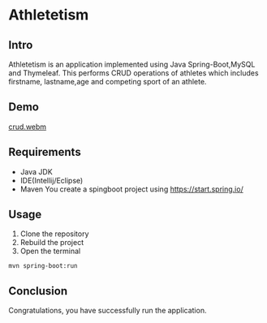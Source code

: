 # Athletetism

## Intro
Athletetism is an application implemented using Java Spring-Boot,MySQL and Thymeleaf.
This performs CRUD operations of athletes which includes firstname, lastname,age and 
competing sport of an athlete.

## Demo
[crud.webm](https://github.com/anirudh-hegde/athletetism/assets/105560839/6f2fd967-1557-44ac-9633-21e78241da26)

## Requirements
- Java JDK
- IDE(Intellij/Eclipse)
- Maven
You create a spingboot project using https://start.spring.io/

## Usage
1. Clone the repository
2. Rebuild the project
3. Open the terminal
```
mvn spring-boot:run
```

## Conclusion
Congratulations, you have successfully run the application.
